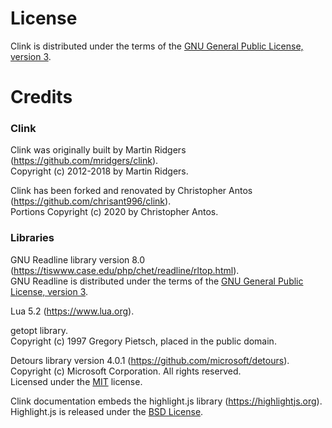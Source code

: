# License

Clink is distributed under the terms of the [GNU General Public License, version 3](http://www.gnu.org/licenses/gpl.html).

# Credits

### Clink

Clink was originally built by Martin Ridgers (https://github.com/mridgers/clink).<br/>
Copyright (c) 2012-2018 by Martin Ridgers.

Clink has been forked and renovated by Christopher Antos (https://github.com/chrisant996/clink).<br/>
Portions Copyright (c) 2020 by Christopher Antos.

### Libraries

GNU Readline library version 8.0 (https://tiswww.case.edu/php/chet/readline/rltop.html).<br/>
GNU Readline is distributed under the terms of the [GNU General Public License, version 3](http://www.gnu.org/licenses/gpl.html).

Lua 5.2 (https://www.lua.org).

getopt library.<br/>
Copyright (c) 1997 Gregory Pietsch, placed in the public domain.

Detours library version 4.0.1 (https://github.com/microsoft/detours).<br/>
Copyright (c) Microsoft Corporation. All rights reserved.<br/>
Licensed under the [MIT](https://github.com/microsoft/Detours/blob/e5400b4ec59478cb0f435cf3b1338226bcbe28f6/LICENSE.txt) license.

Clink documentation embeds the highlight.js library (https://highlightjs.org).<br/>
Highlight.js is released under the [BSD License](https://github.com/highlightjs/highlight.js/blob/master/LICENSE).
